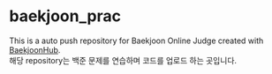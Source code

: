 # baekjoon_prac
This is a auto push repository for Baekjoon Online Judge created with [BaekjoonHub](https://github.com/BaekjoonHub/BaekjoonHub).<br>
해당 repository는 백준 문제를 연습하며 코드를 업로드 하는 곳입니다.
